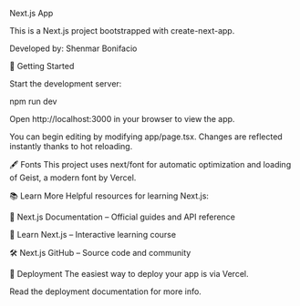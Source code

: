Next.js App

This is a Next.js project bootstrapped with create-next-app.

Developed by: Shenmar Bonifacio

🚀 Getting Started

Start the development server:

npm run dev

Open http://localhost:3000 in your browser to view the app.

You can begin editing by modifying app/page.tsx. Changes are reflected instantly thanks to hot reloading.

🖋 Fonts
This project uses next/font for automatic optimization and loading of Geist, a modern font by Vercel.

📚 Learn More
Helpful resources for learning Next.js:

📘 Next.js Documentation – Official guides and API reference

🧠 Learn Next.js – Interactive learning course

🛠️ Next.js GitHub – Source code and community

🚢 Deployment
The easiest way to deploy your app is via Vercel.

Read the deployment documentation for more info.
